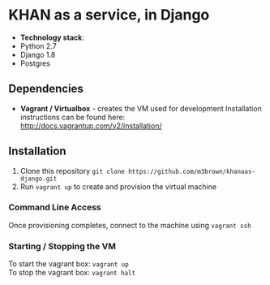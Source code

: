 # KHAN as a service, in Django

  - **Technology stack**: 
   - Python 2.7
   - Django 1.8
   - Postgres

## Dependencies
- **Vagrant / Virtualbox** - creates the VM used for development
    Installation instructions can be found here: http://docs.vagrantup.com/v2/installation/

## Installation
1. Clone this repository `git clone https://github.com/m3brown/khanaas-django.git`
2. Run `vagrant up` to create and provision the virtual machine

### Command Line Access
Once provisioning completes, connect to the machine using `vagrant ssh`

### Starting / Stopping the VM
To start the vagrant box: `vagrant up`  
To stop the vagrant box: `vagrant halt`  
